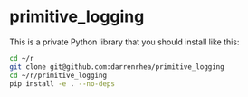
# primitive_logging

This is a private Python library that you should install like this:
    
```bash
cd ~/r
git clone git@github.com:darrenrhea/primitive_logging
cd ~/r/primitive_logging
pip install -e . --no-deps
```
